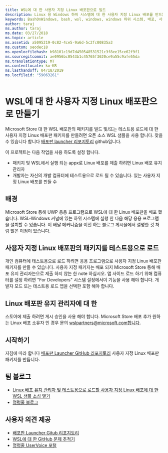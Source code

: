 ```yaml
---
title: WSL에 대 한 사용자 지정 Linux 배포판으로 빌드
description: Linux 용 Windows 하위 시스템에 대 한 사용자 지정 Linux 배포를 만드는 방법에 알아봅니다.
keywords: BashOnWindows, bash, wsl, windows, windows 하위 시스템, 배포, 사용자 지정
author: taraj
ms.author: taraj
ms.date: 03/27/2018
ms.topic: article
ms.assetid: a5095219-0c82-4ce5-9a6d-5c2fc00835a3
ms.custom: seodec18
ms.openlocfilehash: b98101c19d7d450548531521c3f8ee15ce62f9f1
ms.sourcegitcommit: ae0956bc0543b1c45765f3620ce9a55c9afe55da
ms.translationtype: MT
ms.contentlocale: ko-KR
ms.lasthandoff: 04/18/2019
ms.locfileid: "59063261"
---
```

# <a name="creating-a-custom-linux-distro-for-wsl"></a>WSL에 대 한 사용자 지정 Linux 배포판으로 만들기

Microsoft Store 대 한 WSL 배포판의 패키지를 빌드 및/또는 테스트용 로드에 대 한 사용자 지정 Linux 배포판 패키지를 만들려면 오픈 소스 WSL 샘플을 사용 합니다. 찾을 수 있습니다 합니다 [배포판 launcher 리포지토리](https://github.com/Microsoft/WSL-DistroLauncher) github입니다.

이 프로젝트는 다음 작업을 사용 하도록 설정 합니다.
* 패키지 및 WSL에서 실행 되는 appx로 Linux 배포를 제출 하려면 Linux 배포 유지 관리자
* 개발자는 자신의 개발 컴퓨터에 테스트용으로 로드 될 수 있습니다. 있는 사용자 지정 Linux 배포를 만들 수

## <a name="background"></a>배경
Microsoft Store 통해 UWP 응용 프로그램으로 WSL에 대 한 Linux 배포판을 배포 했습니다. WSL-Windows 커널에 있는 하위 시스템에 실행 한 다음 해당 응용 프로그램을 설치할 수 있습니다. 이 배달 메커니즘을 이전 하는 블로그 게시물에서 설명한 것 처럼 많은 이점이 있습니다.

## <a name="sideloading-a-custom-linux-distro-package"></a>사용자 지정 Linux 배포판의 패키지를 테스트용으로 로드
개인 컴퓨터에 테스트용으로 로드 하려면 응용 프로그램으로 사용자 지정 Linux 배포판 패키지를 만들 수 있습니다. 사용자 지정 패키지는 배포 되지 Microsoft Store 통해 배포 유지 관리자는으로 제출 하지 않는 한 note 하십시오.
앱 사이드 로드 하기 위해 컴퓨터를 설정 하려면 "For Developers" 시스템 설정에서이 기능을 사용 해야 합니다.  개발자 모드 또는 테스트용 로드 앱을 선택한 포함 해야 합니다.

## <a name="for-linux-distro-maintainers"></a>Linux 배포판 유지 관리자에 대 한
스토어에 제출 하려면 게시 승인을 사용 해야 합니다. Microsoft Store 배포 추가 원하는 Linux 배포 소유자 인 경우 문의 wslpartners@microsoft.com합니다.

## <a name="getting-started"></a>시작하기
지침에 따라 합니다 [배포판 Launcher GitHub 리포지토리](https://github.com/Microsoft/WSL-DistroLauncher) 사용자 지정 Linux 배포판 패키지를 만듭니다.

 
## <a name="team-blogs"></a>팀 블로그
*  [Linux 배포 유지 관리자 및 테스트용으로 로드할 사용자 지정 Linux 배포에 대 한 WSL 샘플 소싱 열기](https://blogs.msdn.microsoft.com/commandline/2018/03/26/wsl-distro-launcher/)
* [명령줄 블로그](https://blogs.msdn.microsoft.com/commandline/)

## <a name="provide-feedback"></a>사용자 의견 제공
* [배포판 Launcher Gitub 리포지토리](https://github.com/Microsoft/WSL-DistroLauncher)
* [WSL에 대 한 GitHub 문제 추적기](https://github.com/Microsoft/BashOnWindows/issues)
* [명령줄 UserVoice 포털](https://wpdev.uservoice.com/forums/266908-command-prompt-console-bash-on-ubuntu-on-windo/category/161892-bash)
